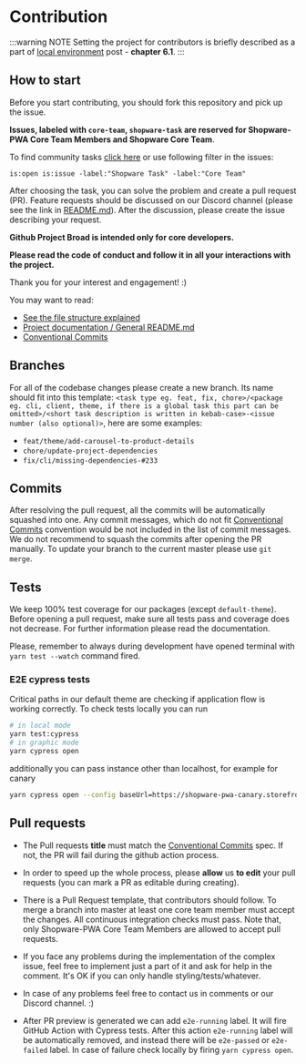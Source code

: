 # Contribution

:::warning NOTE
Setting the project for contributors is briefly described as a part of [local environment](/landing/getting-started/local-environment.html#contributor) post - **chapter 6.1**.
:::

## How to start

Before you start contributing, you should fork this repository and pick up the issue.

**Issues, labeled with `core-team`, `shopware-task` are reserved for Shopware-PWA Core Team Members and Shopware Core Team**.

To find community tasks [click here](https://github.com/DivanteLtd/shopware-pwa/issues?utf8=%E2%9C%93&q=is%3Aopen+is%3Aissue+-label%3A%22Shopware+Task%22+-label%3A%22Core+Team%22+) or use following filter in the issues:

```
is:open is:issue -label:"Shopware Task" -label:"Core Team"
```

After choosing the task, you can solve the problem and create a pull request (PR). Feature requests should be discussed on our Discord channel (please see the link in [README.md](https://github.com/DivanteLtd/shopware-pwa)). After the discussion, please create the issue describing your request.

**Github Project Broad is intended only for core developers.**

**Please read the code of conduct and follow it in all your interactions with the project.**

Thank you for your interest and engagement! :)

You may want to read:

- [See the file structure explained](./structure)
- [Project documentation / General README.md](./)
- [Conventional Commits](https://www.conventionalcommits.org/en/v1.0.0/)

## Branches

For all of the codebase changes please create a new branch. Its name should fit into this template: `<task type eg. feat, fix, chore>/<package eg. cli, client, theme, if there is a global task this part can be omitted>/<short task description is written in kebab-case>-<issue number (also optional)>`, here are some examples:

- `feat/theme/add-carousel-to-product-details`
- `chore/update-project-dependencies`
- `fix/cli/missing-dependencies-#233`

## Commits

After resolving the pull request, all the commits will be automatically squashed into one. Any commit messages, which do not fit [Conventional Commits](https://www.conventionalcommits.org/en/v1.0.0/) convention would be not included in the list of commit messages. We do not recommend to squash the commits after opening the PR manually. To update your branch to the current master please use `git merge`.

## Tests

We keep 100% test coverage for our packages (except `default-theme`). Before opening a pull request, make sure all tests pass and coverage does not decrease. For further information please read the documentation.

Please, remember to always during development have opened terminal with `yarn test --watch` command fired.

### E2E cypress tests

Critical paths in our default theme are checking if application flow is working correctly. To check tests locally you can run

```bash
# in local mode
yarn test:cypress
# in graphic mode
yarn cypress open
```

additionally you can pass instance other than localhost, for example for canary

```bash
yarn cypress open --config baseUrl=https://shopware-pwa-canary.storefrontcloud.io/
```

## Pull requests

- The Pull requests **title** must match the [Conventional Commits](https://www.conventionalcommits.org/en/v1.0.0/) spec.
  If not, the PR will fail during the github action process.

- In order to speed up the whole process, please **allow** us **to edit** your pull requests (you can mark a PR as editable during creating).

- There is a Pull Request template, that contributors should follow. To merge a branch into master at least one core team member must accept the changes. All continuous integration checks must pass. Note that, only Shopware-PWA Core Team Members are allowed to accept pull requests.

- If you face any problems during the implementation of the complex issue, feel free to implement just a part of it and ask for help in the comment. It's OK if you can only handle styling/tests/whatever.

- In case of any problems feel free to contact us in comments or our Discord channel. :)

- After PR preview is generated we can add `e2e-running` label. It will fire GitHub Action with Cypress tests. After this action `e2e-running` label will be automatically removed, and instead there will be `e2e-passed` or `e2e-failed` label. In case of failure check locally by firing `yarn cypress open`.
